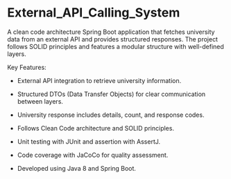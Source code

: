 # External_API_Calling_System
A clean code architecture Spring Boot application that fetches university data from an external API and provides structured responses. The project follows SOLID principles and features a modular structure with well-defined layers.

Key Features:

  - External API integration to retrieve university information.

  - Structured DTOs (Data Transfer Objects) for clear communication between layers.

  - University response includes details, count, and response codes.

  - Follows Clean Code architecture and SOLID principles.

  - Unit testing with JUnit and assertion with AssertJ.

  - Code coverage with JaCoCo for quality assessment.

  - Developed using Java 8 and Spring Boot.
